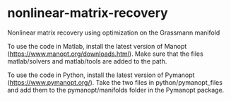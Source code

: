 # nonlinear-matrix-recovery
Nonlinear matrix recovery using optimization on the Grassmann manifold

To use the code in Matlab, install the latest version of Manopt (https://www.manopt.org/downloads.html). Make sure that the files matlab/solvers and matlab/tools are added to the path.

To use the code in Python, install the latest version of Pymanopt (https://www.pymanopt.org/). Take the two files in python/pymanopt_files and add them to the pymanopt/manifolds folder in the Pymanopt package. 
